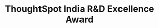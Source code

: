 ---
title: ThoughtSpot India R&D Excellence Award
type: [Award, Endorsement]
image: /assets/awards/thoughtspot-india-r&d-excellence-award.jpg
layout: award
---